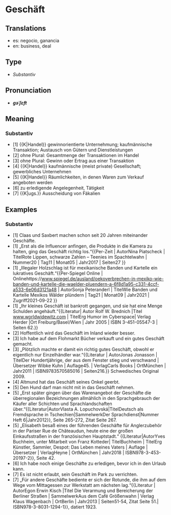 # Geschäft
## Translations
- es: negocio, ganancia
- en: business, deal
## Type
- _Substantiv_
## Pronunciation
- **_ɡəˈʃɛft_**
## Meaning
### Substantiv
- [1] {{K|Handel}} gewinnorientierte Unternehmung; kaufmännische Transaktion; Austausch von Gütern und Dienstleistungen
- [2] ohne Plural: Gesamtmenge der Transaktionen im Handel
- [3] ohne Plural: Gewinn oder Ertrag aus einer Transaktion
- [4] {{K|Handel}} kaufmännische (meist private) Gesellschaft; gewerbliches Unternehmen
- [5] {{K|Handel}} Räumlichkeiten, in denen Waren zum Verkauf angeboten werden
- [6] zu erledigende Angelegenheit, Tätigkeit
- [7] {{K|ugs.}} Ausscheidung von Fäkalien
## Examples
### Substantiv
- [1] Claas und Saxbert machen schon seit 20 Jahren miteinander Geschäfte.
- [1] „Erst als die Influencer anfingen, die Produkte in die Kamera zu halten, ging das Geschäft richtig los.“<ref>{{Per-Zeit | AutorNina Piatscheck | TitelRote Lippen, schwarze Zahlen – Teenies im Spachtelwahn | Nummer20 | Tag11 | Monat05 | Jahr2017 | Seiten27 }}</ref>
- [1] „Illegaler Holzschlag ist für mexikanische Banden und Kartelle ein lukratives Geschäft.“<ref>{{Per-Spiegel Online | Onlinehttps://www.spiegel.de/ausland/oekoverbrechen-in-mexiko-wie-banden-und-kartelle-die-waelder-pluendern-a-6f8d1a95-c331-4ccf-a533-6e06d3121a48 | AutorSonja Peteranderl | TitelWie Banden und Kartelle Mexikos Wälder plündern | Tag21 | Monat09 | Jahr2021 | Zugriff2021-09-22 }}</ref>
- [1] „Ihr kleines Geschäft ist bankrott gegangen, und sie hat eine Menge Schulden angehäuft.“<ref>{{Literatur| Autor Rolf W. Brednich |Titel www.worldwidewitz.com | TitelErg Humor im Cyberspace| Verlag Herder |Ort Freiburg/Basel/Wien | Jahr 2005 | ISBN 3-451-05547-3 | Seiten 62.}}</ref>
- [2] Hoffentlich wird das Geschäft im Inland wieder besser.
- [3] Ich habe auf dem Flohmarkt Bücher verkauft und ein gutes Geschäft gemacht.
- [3] „Plötzlich machte er damit ein richtig gutes Geschäft, obwohl er eigentlich nur Einzelhändler war.“<ref>{{Literatur | AutorJonas Jonasson | TitelDer Hundertjährige, der aus dem Fenster stieg und verschwand |Übersetzer Wibke Kuhn | Auflage45. | VerlagCarls Books | OrtMünchen | Jahr2011 | ISBN9783570585016 | Seiten216.}} Schwedisches Original 2009.</ref>
- [4] Altmund hat das Geschäft seines Onkel geerbt.
- [5] Den Hund darf man nicht mit in das Geschäft nehmen.
- [5] „Erst später gingen über das Warenangebot der Geschäfte die überregionalen Bezeichnungen allmählich in den Sprachgebrauch der Käufer aller Schichten und Sprachlandschaften über.“<ref>{{Literatur|AutorVlasta A. Lopuchovská|TitelDeutsch als Fremdsprache in Tschechien|SammelwerkDer Sprachdienst|Nummer Heft 6|Jahr2012}}, Seite 265-272, Zitat Seite 267.</ref>
- [5] „Elisabeth besaß eines der führenden Geschäfte für Anglerzubehör in der Pariser Rue de Châteaudun, heute eine der großen Einkaufsstraßen in der französischen Hauptstadt.“<ref> {{Literatur|AutorYves Buchheim, unter Mitarbeit von Franz Kotteder| TitelBuchheim | TitelErg Künstler, Sammler, Despot: Das Leben meines Vaters | Auflage | Übersetzer | VerlagHeyne  | OrtMünchen | Jahr2018 | ISBN978-3-453-20197-2}}, Seite 42.</ref>
- [6] Ich habe noch einige Geschäfte zu erledigen, bevor ich in den Urlaub kann.
- [7] Es ist nicht erlaubt, sein Geschäft im Park zu verrichten.
- [7] „Für andere Geschäfte bediente er sich der Rotunde, die ihm auf dem Wege vom Mittagessen zur Werkstatt am nächsten lag.“<ref>{{Literatur | AutorEgon Erwin Kisch |Titel Die Verarmung und Bereicherung der Berliner Straßen | SammelwerkAus dem Café Größenwahn | Verlag Klaus Wagenbach | OrtBerlin | Jahr2013 | Seiten51-54, Zitat Seite 51.| ISBN978-3-8031-1294-1}}, datiert 1923.</ref>
